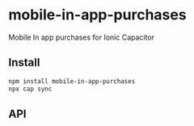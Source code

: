 # mobile-in-app-purchases

Mobile In app purchases for Ionic Capacitor

## Install

```bash
npm install mobile-in-app-purchases
npx cap sync
```

## API

<docgen-index></docgen-index>

<docgen-api>
<!-- run docgen to generate docs from the source -->
<!-- More info: https://github.com/ionic-team/capacitor-docgen -->
</docgen-api>
